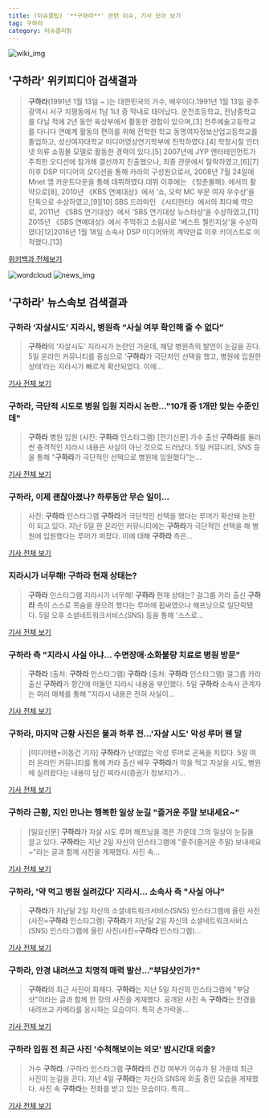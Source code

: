 ```yaml
---
title: (이슈클립) '**구하라**' 관련 이슈, 기사 모아 보기
tag: 구하라
category: 이슈클리핑
---
```

![wiki_img](https://user-images.githubusercontent.com/42597476/44503234-41136a80-a6d0-11e8-9071-6fc6418eafe4.png)
## **'**구하라**'** 위키피디아 검색결과
>**구하라**(1991년 1월 13일 ~ )는 대한민국의 가수, 배우이다.1991년 1월 13일 광주광역시 서구 치평동에서 1남 1녀 중 막내로 태어났다. 운천초등학교, 전남중학교를 다닐 적에 2년 동안 육상부에서 활동한 경험이 있으며,[3] 전주예술고등학교를 다니다 연예계 활동의 편의를 위해 전학한 학교 동명여자정보산업고등학교를 졸업하고, 성신여자대학교 미디어영상연기학부에 진학하였다.[4] 학창시절 인터넷 의류 쇼핑몰 모델로 활동한 경력이 있다.[5] 2007년에 JYP 엔터테인먼트가 주최한 오디션에 참가해 결선까지 진출했으나, 최종 관문에서 탈락하였고,[6][7] 이후 DSP 미디어의 오디션을 통해 카라의 구성원으로서, 2008년 7월 24일에 Mnet 엠 카운트다운을 통해 데뷔하였다.데뷔 이후에는 《청춘불패》에서의 활약으로[8], 2010년 《KBS 연예대상》에서 ‘쇼, 오락 MC 부문 여자 우수상’을 단독으로 수상하였고,[9][10] SBS 드라마인 《시티헌터》에서의 최다혜 역으로, 2011년 《SBS 연기대상》에서 ‘SBS 연기대상 뉴스타상’을 수상하였고,[11] 2015년 《SBS 연예대상》에서 주먹쥐고 소림사로 '베스트 첼린지상'을 수상하였다[12]2016년 1월 18일 소속사 DSP 미디어와의 계약만료 이후 키이스트로 이적했다.[13]

<a href="https://ko.wikipedia.org/wiki/구하라" target="_blank">위키백과 전체보기</a>

![wordcloud](https://s3.ap-northeast-2.amazonaws.com/lyrics101-wordcloud/2018-09-06-1536183656.png)
![news_img](https://user-images.githubusercontent.com/42597476/44507050-1206f400-a6e4-11e8-8d98-7ffbfebb353f.png)
## **'**구하라**'** 뉴스속보 검색결과
### **구하라** ‘자살시도’ 지라시, 병원측 “사실 여부 확인해 줄 수 없다”

>**구하라**의 ‘자살시도’ 지라시가 논란인 가운데, 해당 병원측의 발언이 눈길을 끈다. 5일 온라인 커뮤니티를 중심으로 ‘**구하라**가 극단저인 선택을 했고, 병원에 입원한 상태’라는 지라시가 빠르게 확산되었다. 이에...

<a href="http://www.kookje.co.kr/news2011/asp/newsbody.asp?code=0500&key=20180906.99099002120" target="_blank">기사 전체 보기</a>

### **구하라**, 극단적 시도로 병원 입원 지라시 논란…"10개 중 1개만 맞는 수준인데"

>**구하라** 병원 입원 (사진: **구하라** 인스타그램) [전기신문] 가수 출신 **구하라**를 둘러싼 충격적인 지라시 내용은 사실이 아닌 것으로 드러났다. 5일 커뮤니티, SNS 등을 통해 "**구하라**가 극단적인 선택으로 병원에 입원했다"는...

<a href="http://www.electimes.com/article.php?aid=1536167853164320082" target="_blank">기사 전체 보기</a>

### **구하라**, 이제 괜찮아졌나? 하루동안 무슨 일이...

>사진: **구하라** 인스타그램 **구하라**가 극단적인 선택을 했다는 루머가 확산돼 논란이 되고 있다. 지난 5일 한 온라인 커뮤니티에는 **구하라**가 극단적인 선택을 해 병원에 입원했다는 루머가 퍼졌다. 이에 대해 **구하라** 측은...

<a href="http://www.gukjenews.com/news/articleView.html?idxno=986897" target="_blank">기사 전체 보기</a>

### 지라시가 너무해! **구하라** 현재 상태는?

>**구하라** 인스타그램 지라시가 너무해! **구하라** 현재 상태는?  걸그룹 카라 출신 **구하라** 측이 스스로 목숨을 끊으려 했다는 루머에 휩싸였으나 해프닝으로 일단락됐다. 5일 오후 소셜네트워크서비스(SNS) 등을 통해 '스스로...

<a href="http://news20.busan.com/controller/newsController.jsp?newsId=20180906000009" target="_blank">기사 전체 보기</a>

### **구하라** 측 "지라시 사실 아냐… 수면장애·소화불량 치료로 병원 방문"

>**구하라** (출처: **구하라** 인스타그램) **구하라** (출처: **구하라** 인스타그램) 걸그룹 카라 출신 **구하라**가 항간에 떠돌던 지라시 내용을 부인했다. 5일 **구하라** 소속사 관계자는 여러 매체를 통해 "지라시 내용은 전혀 사실이...

<a href="http://www.newscj.com/news/articleView.html?idxno=552536" target="_blank">기사 전체 보기</a>

### **구하라**, 마지막 근황 사진은 불과 하루 전…'자살 시도' 악성 루머 웬 말

>[미디어펜=이동건 기자] **구하라**가 난데없는 악성 루머로 곤욕을 치렀다. 5일 여러 온라인 커뮤니티를 통해 카라 출신 배우 **구하라**가 약을 먹고 자살을 시도, 병원에 실려왔다는 내용이 담긴 찌라시(증권가 정보지)가...

<a href="http://www.mediapen.com/news/view/380899" target="_blank">기사 전체 보기</a>

### **구하라** 근황, 지인 만나는 행복한 일상 눈길 "즐거운 주말 보내세요~"

>[일요신문] **구하라**가 자살 시도 루머 해프닝을 겪은 가운데 그의 일상이 눈길을 끌고 있다.   **구하라**는 지난 2일 자신의 인스타그램에 "즐주(즐거운 주말) 보내세요~"라는 글과 함께 사진을 게재했다.   사진 속...

<a href="http://ilyo.co.kr/?ac=article_view&entry_id=308944" target="_blank">기사 전체 보기</a>

### **구하라**, '약 먹고 병원 실려갔다' 지라시… 소속사 측 "사실 아냐"

>**구하라**가 지난달 2일 자신의 소셜네트워크서비스(SNS) 인스타그램에 올린 사진(사진=**구하라** 인스타그램) **구하라**가 지난달 2일 자신의 소셜네트워크서비스(SNS) 인스타그램에 올린 사진(사진=**구하라** 인스타그램)...

<a href="http://www.asiatime.co.kr/news/articleView.html?idxno=198023" target="_blank">기사 전체 보기</a>

### **구하라**, 안경 내려쓰고 치명적 매력 발산…"부담샷인가?"

>**구하라**의 최근 사진이 화제다. **구하라**는 지난 5일 자신의 인스타그램에 "부담샷"이라는 글과 함께 한 장의 사진을 게재했다. 공개된 사진 속 **구하라**는 안경을 내려쓰고 카메라를 응시하는 모습이다. 특히 손가락을...

<a href="http://www.topstarnews.net/news/articleView.html?idxno=477526" target="_blank">기사 전체 보기</a>

### **구하라** 입원 전 최근 사진 '수척해보이는 외모' 밤시간대 외출?

>가수 **구하라**. /구하라 인스타그램  **구하라**의 건강 여부가 이슈가 된 가운데 최근 사진이 눈길을 끈다.  지난 4일 **구하라**는 자신의  SNS에 외출 중인 모습을 게재했다. 사진 속 **구하라**는 전화를 받고 있는 모습이다.  특히...

<a href="http://www.kyeongin.com/main/view.php?key=20180906000155322" target="_blank">기사 전체 보기</a>


